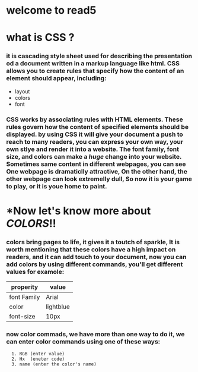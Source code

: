 # welcome to read5

# what is CSS ?
### it is cascading style sheet used for describing the presentation od a document written in a markup language like **html**. CSS allows you to create rules that specify how the content of an element should appear, including:
- layout
- colors
- font

### CSS works by associating rules with HTML elements. These rules govern how the content of specified elements should be displayed. by using CSS it will give your document a push to reach to many readers, you can express your own way, your own stlye and render it into a website. The font family, font size, and colors can make a *huge* change into your website. Sometimes same content in different webpages, you can see One webpage is dramaticlly attractive, On the other hand, the other webpage can look extremelly dull,  So now it is your game to play, or it is youe home to paint. 

# *Now let's know more about *COLORS*!! 
### colors bring pages to life, it gives it a toutch of sparkle, It is worth mentioning that these colors have a high **impact** on readers, and it can add touch to your document, now you can add colors by using different  commands, you'll get different values for examole:

|properity  | value   |
|-----------|---------|
|font Family| Arial   |
| color     |lightblue|
|font-size  | 10px    |

### now color commads, we have more than one way to do it, we can enter color commands using one of these ways:
      1. RGB (enter value)
      2. Hx  (eneter code)
      3. name (enter the color's name)

